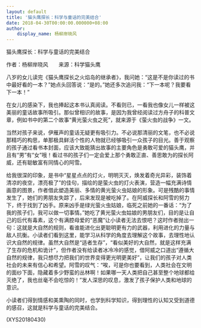 ```yaml
---
layout: default
title: '猫头鹰探长：科学与童话的完美结合'
date: 2018-04-30T00:00:00.000000+08:00
author:
    display_name: 杨柳岸晓风
---
```


猫头鹰探长：科学与童话的完美结合

作者：杨柳岸晓风　　来源：科学猫头鹰

八岁的女儿读完《猫头鹰探长之火焰岛的继承者》，我问她：“这是不是你读过的书中最好看的一本？”她点头回答说：“是的。”她还多次追问我：“下一本呢？我要看下一本！”

在女儿的感染下，我也捧起这本书认真阅读。不看则已，一看我也像女儿一样被这美丽的童话故事所吸引。那似曾相识的故事，是因为我曾经阅读过方舟子的科普文章，例如书中的第二个故事“黄光萤火虫之死”，就来源于《萤火虫的战争》一文。

当然对孩子来说，伊雁声的童话无疑更有吸引力。不必说那清丽的文笔，也不必说那精巧的构思，单那极具鲜活个性的人物就已经够吸引一众孩子的目光。善于观察的孩子通过看书本封面，应该大致能猜出故事的主要角色是勇敢可爱的猫头鹰，并且有“男”有“女”哦！看过书的孩子们一定会爱上那个勇敢正直、善思敢为的探长阿威，还有聪敏富有同情心的阿雪。

给我很深的印象，是书中“星星点点的灯火，明明灭灭，焕发着奇光异彩，装饰着清凉的夜空，漂亮极了”的佳句，描绘的是萤火虫的灯火表演，营造一幅充满诗情画意的图景，作者借此塑造美丽、多情的黄光萤火虫姑娘的形象。可是残酷的事情发生了，她们的男朋友失踪了，后来发现是被吃掉了。在阿威探长和阿雪的努力下，终于找到了凶手。原来凶手是绿光萤火虫姑娘，临死之前她的一番话：“为了我的孩子们，我可以做一切事情。”她吃了黄光萤火虫姑娘的男朋友们，目的是让自己的后代有毒素，这个有满腔母爱的“恶魔”让小读者无法去恨吧？这时作者抛出一句：这就是大自然的规则，看谁能进化出更聪明更有力的武器，利用进化的力量与敌人抗衡。小读者们看到这里，能学习从科学的角度去理解这个故事，去理性地认识大自然的规律。虽然大自然是“适者生存”，“看似美好的大自然，就是这样充满了生存的危机和诡计”，但作者没有给读者冰冷冷的感觉，借阿威之口道出“遵循大自然的规律，我只想尽力把我们的世界变得更光明更美好”，让我们的孩子对人类社会的未来有信心和希望。阿雪的叹气：“唉，可是你也要看到，人类社会在文明的面纱下面，隐藏着多少野蛮的丛林啊！如果哪一天人类把自己甚至整个地球都给灭绝了，我也丝毫不会吃惊的！”发人深思的叹息，激发了孩子保护人类和地球的意识。

小读者们得到情感和美熏陶的同时，也学到科学知识，得到理性的认知又受到道德的感召，这就是科学与童话的完美结合。

(XYS20180430)

